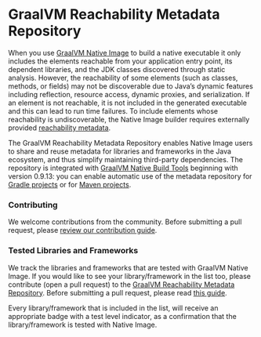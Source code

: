 # GraalVM Reachability Metadata Repository

When you use [GraalVM Native Image](https://www.graalvm.org/22.1/reference-manual/native-image/) to build a native executable it only includes the elements reachable from your application entry point, its dependent libraries, and the JDK classes discovered through static analysis. However, the reachability of some elements (such as classes, methods, or fields) may not be discoverable due to Java’s dynamic features including reflection, resource access, dynamic proxies, and serialization. If an element is not reachable, it is not included in the generated executable and this can lead to run time failures.
To include elements whose reachability is undiscoverable, the Native Image builder requires externally provided [reachability metadata](https://www.graalvm.org/reference-manual/native-image/metadata/).

The GraalVM Reachability Metadata Repository enables Native Image users to share and reuse metadata for libraries and frameworks in the Java ecosystem, and thus simplify maintaining third-party dependencies. The repository is integrated with [GraalVM Native Build Tools](https://github.com/graalvm/native-build-tools) beginning with version 0.9.13: you can enable automatic use of the metadata repository for [Gradle projects](https://graalvm.github.io/native-build-tools/latest/gradle-plugin.html#metadata-support) or for [Maven projects](https://graalvm.github.io/native-build-tools/latest/maven-plugin.html#metadata-support).

### Contributing

We welcome contributions from the community. Before submitting a pull
request, please [review our contribution guide](./CONTRIBUTING.md).


### Tested Libraries and Frameworks

We track the libraries and frameworks that are tested with GraalVM Native Image. If you would like to see your library/framework
in the list too, please contribute (open a pull request) to the [GraalVM Reachability Metadata Repository](https://github.com/oracle/graalvm-reachability-metadata).
Before submitting a pull request, please read [this guide](./CONTRIBUTING.md#tested-libraries-and-frameworks).

Every library/framework that is included in the list, will receive an appropriate badge with a test level indicator, as a confirmation that the library/framework is tested with Native Image.
